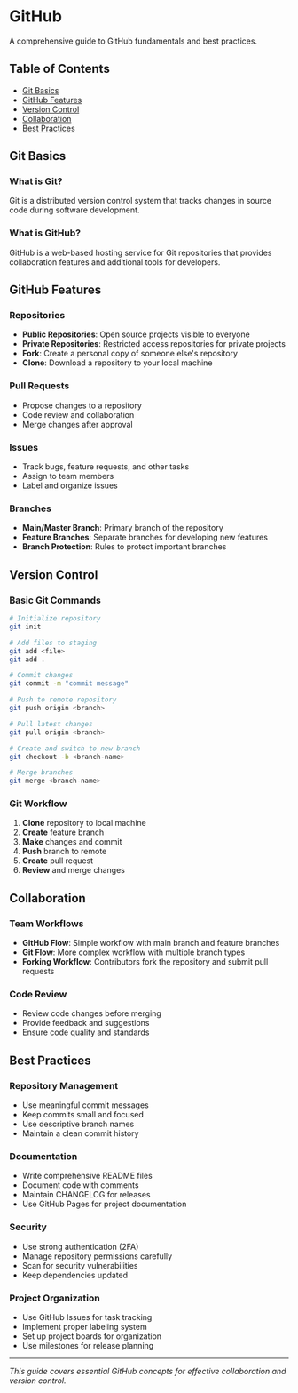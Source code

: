 # GitHub

A comprehensive guide to GitHub fundamentals and best practices.

## Table of Contents
- [Git Basics](#git-basics)
- [GitHub Features](#github-features)
- [Version Control](#version-control)
- [Collaboration](#collaboration)
- [Best Practices](#best-practices)

## Git Basics

### What is Git?
Git is a distributed version control system that tracks changes in source code during software development.

### What is GitHub?
GitHub is a web-based hosting service for Git repositories that provides collaboration features and additional tools for developers.

## GitHub Features

### Repositories
- **Public Repositories**: Open source projects visible to everyone
- **Private Repositories**: Restricted access repositories for private projects
- **Fork**: Create a personal copy of someone else's repository
- **Clone**: Download a repository to your local machine

### Pull Requests
- Propose changes to a repository
- Code review and collaboration
- Merge changes after approval

### Issues
- Track bugs, feature requests, and other tasks
- Assign to team members
- Label and organize issues

### Branches
- **Main/Master Branch**: Primary branch of the repository
- **Feature Branches**: Separate branches for developing new features
- **Branch Protection**: Rules to protect important branches

## Version Control

### Basic Git Commands
```bash
# Initialize repository
git init

# Add files to staging
git add <file>
git add .

# Commit changes
git commit -m "commit message"

# Push to remote repository
git push origin <branch>

# Pull latest changes
git pull origin <branch>

# Create and switch to new branch
git checkout -b <branch-name>

# Merge branches
git merge <branch-name>
```

### Git Workflow
1. **Clone** repository to local machine
2. **Create** feature branch
3. **Make** changes and commit
4. **Push** branch to remote
5. **Create** pull request
6. **Review** and merge changes

## Collaboration

### Team Workflows
- **GitHub Flow**: Simple workflow with main branch and feature branches
- **Git Flow**: More complex workflow with multiple branch types
- **Forking Workflow**: Contributors fork the repository and submit pull requests

### Code Review
- Review code changes before merging
- Provide feedback and suggestions
- Ensure code quality and standards

## Best Practices

### Repository Management
- Use meaningful commit messages
- Keep commits small and focused
- Use descriptive branch names
- Maintain a clean commit history

### Documentation
- Write comprehensive README files
- Document code with comments
- Maintain CHANGELOG for releases
- Use GitHub Pages for project documentation

### Security
- Use strong authentication (2FA)
- Manage repository permissions carefully
- Scan for security vulnerabilities
- Keep dependencies updated

### Project Organization
- Use GitHub Issues for task tracking
- Implement proper labeling system
- Set up project boards for organization
- Use milestones for release planning

---

*This guide covers essential GitHub concepts for effective collaboration and version control.*